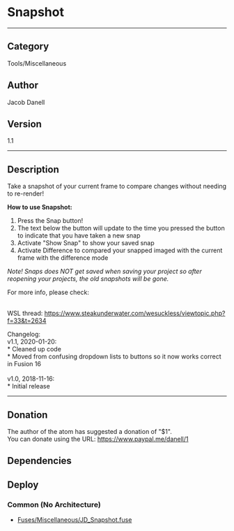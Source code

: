 # Snapshot
___

## Category
Tools/Miscellaneous

## Author
Jacob Danell

## Version
1.1

___

## Description
<p>Take a snapshot of your current frame to compare changes without needing to re-render!</p>

<p><strong>How to use Snapshot:</strong>
<ol>
	<li>Press the Snap button!</li>
	<li>The text below the button will update to the time you pressed the button to indicate that you have taken a new snap</li>
	<li>Activate "Show Snap" to show your saved snap</li>
	<li>Activate Difference to compared your snapped imaged with the current frame with the difference mode</li>
</ol>
</p>

<p><i>Note! Snaps does NOT get saved when saving your project so after reopening your projects, the old snapshots will be gone.</i></p>

<p>For more info, please check:</p>

<br>WSL thread: <a href="https://www.steakunderwater.com/wesuckless/viewtopic.php?f=33&t=2634">https://www.steakunderwater.com/wesuckless/viewtopic.php?f=33&t=2634</a></br>

<p>
Changelog: <br />
v1.1, 2020-01-20: <br />
* Cleaned up code <br />
* Moved from confusing dropdown lists to buttons so it now works correct in Fusion 16 <br />
<br />
v1.0, 2018-11-16: <br />
* Initial release
</p>

___

## Donation
The author of the atom has suggested a donation of "$1".  
You can donate using the URL: <a href="https://www.paypal.me/danell/1">https://www.paypal.me/danell/1</a>
## Dependencies

## Deploy

### Common (No Architecture)

<ul>
<li><a href="https://gitlab.com/WeSuckLess/Reactor/-/blob/master/Atoms/com.JacobDanell.Snapshot/Fuses/Miscellaneous/JD_Snapshot.fuse?ref_type=heads">Fuses/Miscellaneous/JD_Snapshot.fuse</a></li>
</ul>
